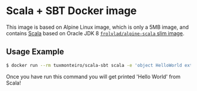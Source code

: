 Scala + SBT Docker image
==================

This image is based on Alpine Linux image, which is only a 5MB image, and contains
[Scala](http://www.scala-lang.org/) based on Oracle JDK 8
[`frolvlad/alpine-scala` slim image](https://hub.docker.com/r/frolvlad/alpine-scala/).

Usage Example
-------------

```bash
$ docker run --rm tuxmonteiro/scala-sbt scala -e 'object HelloWorld extends App { println("Hello World") }; HelloWorld.main(null)'
```

Once you have run this command you will get printed 'Hello World' from Scala!
